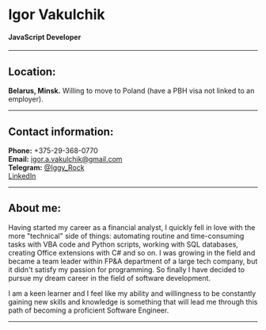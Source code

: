 # Igor Vakulchik

#### JavaScript Developer

---

## Location:

**Belarus, Minsk.** Willing to move to Poland (have a PBH visa not linked to an employer).

---

## Contact information:

**Phone:** +375-29-368-0770\
**Email:** igor.a.vakulchik@gmail.com\
**Telegram:** [@Iggy_Rock](https://t.me/Iggy_Rock)\
[LinkedIn](https://www.linkedin.com/in/igor-vakulchik/)

---

## About me:

Having started my career as a financial analyst, I quickly fell in love with the more "technical" side of things: automating routine and time-consuming tasks with VBA code and Python scripts, working with SQL databases, creating Office extensions with C# and so on. I was growing in the field and became a team leader within FP&A department of a large tech company, but it didn't satisfy my passion for programming. So finally I have decided to pursue my dream career in the field of software development.

I am a keen learner and I feel like my ability and willingness to be constantly gaining new skills and knowledge is something that will lead me through this path of becoming a proficient Software Engineer.

---
